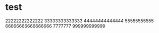 # test
22222222222222
33333333333333
44444444444444
55555555555
66666666666666666
7777777
999999999999
